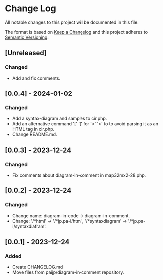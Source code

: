 # Change Log
All notable changes to this project will be documented in this file.

The format is based on [Keep a Changelog](http://keepachangelog.com/)
and this project adheres to [Semantic Versioning](http://semver.org/).

## [Unreleased]
### Changed
- Add and fix comments.

## [0.0.4] - 2024-01-02
### Changed
- Add a syntax-diagram and samples to cir.php.
- Add an alternative command '[' ']' for '<' '>' to to avoid parsing it as an HTML tag in cir.php.
- Change README.md.

## [0.0.3] - 2023-12-24
### Changed
- Fix comments about diagram-in-comment in map32mx2-28.php.

## [0.0.2] - 2023-12-24
### Changed
- Change name: diagram-in-code -> diagram-in-comment.
- Change: '/*html' -> '/*jp.pa-i/html', '/*syntaxdiagram' -> '/*jp.pa-i/syntaxdiafram'.

## [0.0.1] - 2023-12-24
### Added 
- Create CHANGELOG.md
- Move files from paijp/diagram-in-comment repository.
